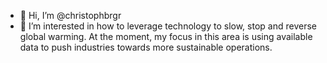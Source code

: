- 👋 Hi, I’m @christophbrgr
- 👀 I’m interested in how to leverage technology to slow, stop and reverse global warming. At the moment, my focus in this area is using available data to push industries towards more sustainable operations. 

<!---
christophbrgr/christophbrgr is a ✨ special ✨ repository because its `README.md` (this file) appears on your GitHub profile.
You can click the Preview link to take a look at your changes.
--->
